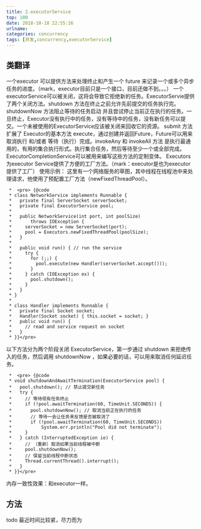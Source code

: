 ```yaml
---
title: 2.executorService
top: 100
date: 2018-10-18 22:55:16
urlname:
categories: concurrency
tags: [并发,concurrency,executorService]
---
```


## 类翻译
一个executor 可以提供方法来处理终止和产生一个 future 来记录一个或多个异步任务的进度。（mark，executor目前只是一个接口，目前还做不到。。。）
一个executorService可以被关闭，这将会导致它拒绝新的任务。ExecutorServie提供了两个关闭方法。shutdown 方法在终止之前允许先前提交的任务执行完。shutdownNow 方法阻止等待的任务启动 并且尝试停止当前正在执行的任务。一旦终止，Executor没有执行中的任务，没有等待中的任务，没有新任务可以提交。<!--more-->一个未被使用的ExecutorService应该被关闭来回收它的资源。
submit 方法扩展了 Executor的基本方法 execute，通过创建并返回Future，Future可以用来取消执行 和/或者 等待（执行）完成。invokeAny 和 invokeAll 方法 是执行最通用的，有用的集合执行形式。执行集合任务，然后等待至少一个或全部完成。ExecutorCompletionService可以被用来编写这些方法的定制变体。
Executors 为executor Service提供了方便的工厂方法。（mark：executor是也为executor提供了工厂）
使用示例：
这里有一个网络服务的草图，其中线程在线程池中来处理请求，他使用了预配置工厂方法（newFixedThreadPool）。

```
 *  <pre> {@code
 * class NetworkService implements Runnable {
 *   private final ServerSocket serverSocket;
 *   private final ExecutorService pool;
 *
 *   public NetworkService(int port, int poolSize)
 *       throws IOException {
 *     serverSocket = new ServerSocket(port);
 *     pool = Executors.newFixedThreadPool(poolSize);
 *   }
 *
 *   public void run() { // run the service
 *     try {
 *       for (;;) {
 *         pool.execute(new Handler(serverSocket.accept()));
 *       }
 *     } catch (IOException ex) {
 *       pool.shutdown();
 *     }
 *   }
 * }
 *
 * class Handler implements Runnable {
 *   private final Socket socket;
 *   Handler(Socket socket) { this.socket = socket; }
 *   public void run() {
 *     // read and service request on socket
 *   }
 * }}</pre>
```


以下方法分为两个阶段关闭 ExecutorService，第一步通过 shutdown 来拒绝传入的任务，然后调用 shutdownNow ，如果必要的话，可以用来取消任何延迟任务。

```
 *  <pre> {@code
 * void shutdownAndAwaitTermination(ExecutorService pool) {
 *   pool.shutdown(); // 禁止提交新任务
 *   try {
 *     // 等待现有任务终止
 *     if (!pool.awaitTermination(60, TimeUnit.SECONDS)) {
 *       pool.shutdownNow(); // 取消当前正在执行的任务
 *       // 等待一会让任务来反馈是否被取消了
 *       if (!pool.awaitTermination(60, TimeUnit.SECONDS))
 *           System.err.println("Pool did not terminate");
 *     }
 *   } catch (InterruptedException ie) {
 *     // （重新）取消如果当前线程被中断
 *     pool.shutdownNow();
 *     // 保留当前线程中断状态
 *     Thread.currentThread().interrupt();
 *   }
 * }}</pre>
```
内存一致性效果：和executor一样。

## 方法
todo 最近时间比较紧，尽力而为

